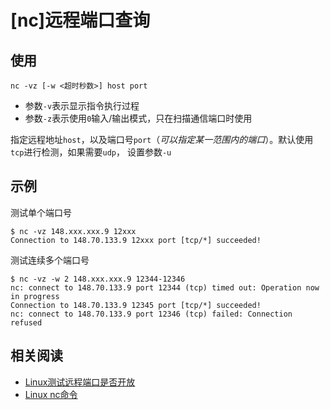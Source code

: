 
# [nc]远程端口查询

## 使用

```
nc -vz [-w <超时秒数>] host port
```

* 参数`-v`表示显示指令执行过程
* 参数`-z`表示使用`0`输入/输出模式，只在扫描通信端口时使用

指定远程地址`host`，以及端口号`port`（*可以指定某一范围内的端口*）。默认使用`tcp`进行检测，如果需要`udp`， 设置参数`-u`

## 示例

测试单个端口号

```
$ nc -vz 148.xxx.xxx.9 12xxx
Connection to 148.70.133.9 12xxx port [tcp/*] succeeded!
```

测试连续多个端口号

```
$ nc -vz -w 2 148.xxx.xxx.9 12344-12346
nc: connect to 148.70.133.9 port 12344 (tcp) timed out: Operation now in progress
Connection to 148.70.133.9 12345 port [tcp/*] succeeded!
nc: connect to 148.70.133.9 port 12346 (tcp) failed: Connection refused
```

## 相关阅读

* [Linux测试远程端口是否开放](https://blog.csdn.net/calmboy_/article/details/89455925)
* [Linux nc命令](https://www.runoob.com/linux/linux-comm-nc.html)
